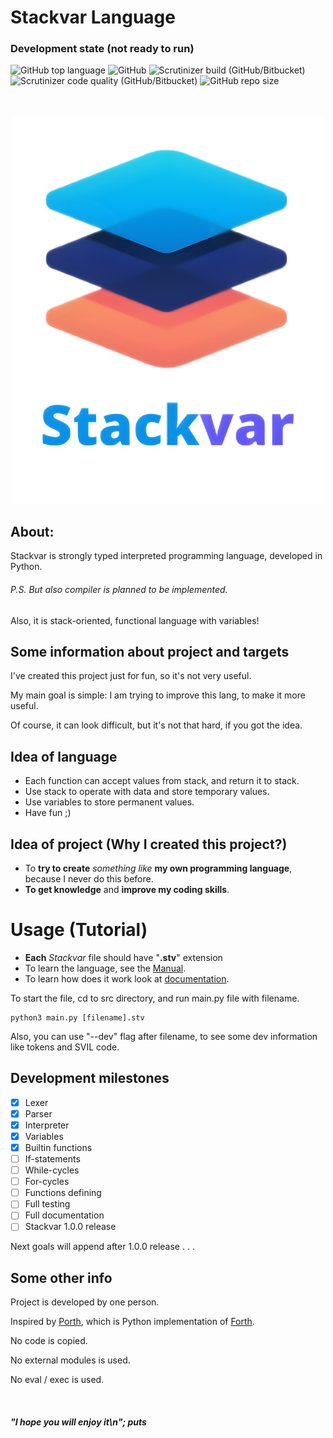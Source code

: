 # Stackvar Language
### Development state (not ready to run)

![GitHub top language](https://img.shields.io/github/languages/top/flop-code/stackvar)
![GitHub](https://img.shields.io/github/license/flop-code/stackvar)
![Scrutinizer build (GitHub/Bitbucket)](https://img.shields.io/scrutinizer/build/g/flop-code/stackvar)
![Scrutinizer code quality (GitHub/Bitbucket)](https://img.shields.io/scrutinizer/quality/g/flop-code/stackvar)
![GitHub repo size](https://img.shields.io/github/repo-size/flop-code/stackvar)
<br><br><br>
<p align="center">
  <img src="images/logo_500x620.png" />
</p>

## About:
Stackvar is strongly typed interpreted programming language, developed in Python.
###### P.S. But also compiler is planned to be implemented.
Also, it is stack-oriented, functional language with variables!


## Some information about project and targets
I've created this project just for fun, so it's not very useful.

My main goal is simple:
I am trying to improve this lang, to make it more useful.

Of course, it can look difficult, but it's not that hard, if you got the idea.

## Idea of language
* Each function can accept values from stack, and return it to stack.
* Use stack to operate with data and store temporary values.
* Use variables to store permanent values.
* Have fun ;)

## Idea of project (Why I created this project?)
* To **try to create** *something like* **my own programming language**, because I never do this before.
* **To get knowledge** and **improve my coding skills**.

# Usage (Tutorial)
* **Each** *Stackvar* file should have "**.stv**" extension
* To learn the language, see the [Manual](manual.md).
* To learn how does it work look at [documentation](docs.txt).

To start the file, cd to src directory, and run main.py file with filename.

```shell
python3 main.py [filename].stv
```

Also, you can use "--dev" flag after filename, to see some dev information like tokens and SVIL code.


## Development milestones
- [x] Lexer
- [x] Parser
- [x] Interpreter
- [x] Variables
- [x] Builtin functions
- [ ] If-statements
- [ ] While-cycles
- [ ] For-cycles
- [ ] Functions defining
- [ ] Full testing
- [ ] Full documentation
- [ ] Stackvar 1.0.0 release

Next goals will append after 1.0.0 release . . .

## Some other info
Project is developed by one person.

Inspired by [Porth](https://gitlab.com/tsoding/porth), which is Python implementation of [Forth](https://www.forth.com/).

No code is copied.

No external modules is used.

No eval / exec is used.

<br>

##### "I hope you will enjoy it\n"; puts
